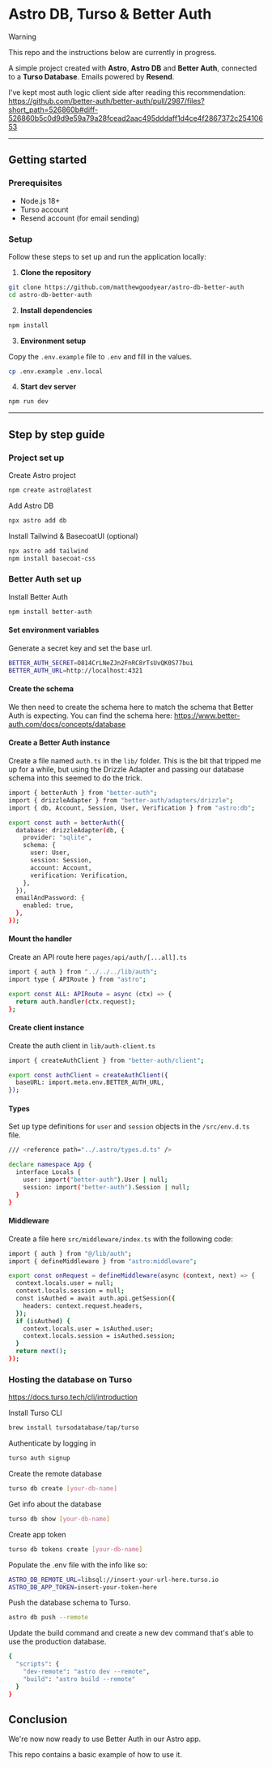 # Astro DB, Turso & Better Auth

> [!WARNING]  
> This repo and the instructions below are currently in progress.

A simple project created with **Astro**, **Astro DB** and **Better Auth**, connected to a **Turso Database**. Emails powered by **Resend**.

I've kept most auth logic client side after reading this recommendation: https://github.com/better-auth/better-auth/pull/2987/files?short_path=526860b#diff-526860b5c0d9d9e59a79a28fcead2aac495dddaff1d4ce4f2867372c25410653

---

## Getting started

### Prerequisites

- Node.js 18+
- Turso account
- Resend account (for email sending)

### Setup

Follow these steps to set up and run the application locally:

1. **Clone the repository**

```sh
git clone https://github.com/matthewgoodyear/astro-db-better-auth
cd astro-db-better-auth
```

2. **Install dependencies**

```sh
npm install
```

3. **Environment setup**

Copy the `.env.example` file to `.env` and fill in the values.

```bash
cp .env.example .env.local
```

4. **Start dev server**

```sh
npm run dev
```

---

## Step by step guide

### Project set up

Create Astro project

```sh
npm create astro@latest
```

Add Astro DB

```sh
npx astro add db
```

Install Tailwind & BasecoatUI (optional)

```sh
npx astro add tailwind
npm install basecoat-css
```

### Better Auth set up

Install Better Auth

```sh
npm install better-auth
```

#### Set environment variables

Generate a secret key and set the base url.

```sh
BETTER_AUTH_SECRET=O814CrLNeZJn2FnRC8rTsUvQK0S77bui
BETTER_AUTH_URL=http://localhost:4321
```

#### Create the schema

We then need to create the schema here to match the schema that Better Auth is expecting. You can find the schema here: https://www.better-auth.com/docs/concepts/database

#### Create a Better Auth instance

Create a file named `auth.ts` in the `lib/` folder. This is the bit that tripped me up for a while, but using the Drizzle Adapter and passing our database schema into this seemed to do the trick.

```sh
import { betterAuth } from "better-auth";
import { drizzleAdapter } from "better-auth/adapters/drizzle";
import { db, Account, Session, User, Verification } from "astro:db";

export const auth = betterAuth({
  database: drizzleAdapter(db, {
    provider: "sqlite",
    schema: {
      user: User,
      session: Session,
      account: Account,
      verification: Verification,
    },
  }),
  emailAndPassword: {
    enabled: true,
  },
});
```

#### Mount the handler

Create an API route here `pages/api/auth/[...all].ts`

```sh
import { auth } from "../../../lib/auth";
import type { APIRoute } from "astro";

export const ALL: APIRoute = async (ctx) => {
  return auth.handler(ctx.request);
};
```

#### Create client instance

Create the auth client in `lib/auth-client.ts`

```sh
import { createAuthClient } from "better-auth/client";

export const authClient = createAuthClient({
  baseURL: import.meta.env.BETTER_AUTH_URL,
});
```

#### Types

Set up type definitions for `user` and `session` objects in the `/src/env.d.ts` file.

```sh
/// <reference path="../.astro/types.d.ts" />

declare namespace App {
  interface Locals {
    user: import("better-auth").User | null;
    session: import("better-auth").Session | null;
  }
}
```

#### Middleware

Create a file here `src/middleware/index.ts` with the following code:

```sh
import { auth } from "@/lib/auth";
import { defineMiddleware } from "astro:middleware";

export const onRequest = defineMiddleware(async (context, next) => {
  context.locals.user = null;
  context.locals.session = null;
  const isAuthed = await auth.api.getSession({
    headers: context.request.headers,
  });
  if (isAuthed) {
    context.locals.user = isAuthed.user;
    context.locals.session = isAuthed.session;
  }
  return next();
});
```

### Hosting the database on Turso

https://docs.turso.tech/cli/introduction

Install Turso CLI

```sh
brew install tursodatabase/tap/turso
```

Authenticate by logging in

```sh
turso auth signup
```

Create the remote database

```sh
turso db create [your-db-name]
```

Get info about the database

```sh
turso db show [your-db-name]
```

Create app token

```sh
turso db tokens create [your-db-name]
```

Populate the .env file with the info like so:

```sh
ASTRO_DB_REMOTE_URL=libsql://insert-your-url-here.turso.io
ASTRO_DB_APP_TOKEN=insert-your-token-here
```

Push the database schema to Turso.

```sh
astro db push --remote
```

Update the build command and create a new dev command that's able to use the production database.

```sh
{
  "scripts": {
    "dev-remote": "astro dev --remote",
    "build": "astro build --remote"
  }
}
```

## Conclusion

We're now now ready to use Better Auth in our Astro app.

This repo contains a basic example of how to use it.
